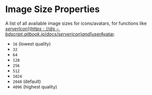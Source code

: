 # Image Size Properties
A list of all available image sizes for icons/avatars, for functions like [$serverIcon](https://djs-bdscript.gitbook.io/docs/servericon) and [$userAvatar](https://djs-bdscript.gitbook.io/docs/useravatar).

- `16` (lowest quality)
- `32`
- `64`
- `128`
- `256`
- `512`
- `1024`
- `2048` (default)
- `4096` (highest quality)
